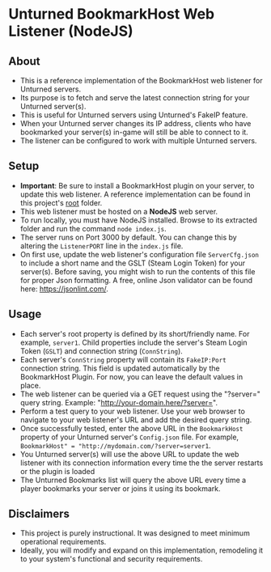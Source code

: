 # Unturned BookmarkHost Web Listener (NodeJS)


## About
- This is a reference implementation of the BookmarkHost web listener for Unturned servers.
- Its purpose is to fetch and serve the latest connection string for your Unturned server(s).
- This is useful for Unturned servers using Unturned's FakeIP feature.
- When your Unturned server changes its IP address, clients who have bookmarked your server(s) in-game will still be able to connect to it.
- The listener can be configured to work with multiple Unturned servers.

## Setup
- **Important**: Be sure to install a BookmarkHost plugin on your server, to update this web listener. A reference implementation can be found in this project's [root](https://github.com/PandahutMushy/BookmarkHostPlugin/tree/master) folder.
- This web listener must be hosted on a **NodeJS** web server.
- To run locally, you must have NodeJS installed. Browse to its extracted folder and run the command `node index.js`.
- The server runs on Port 3000 by default. You can change this by altering the `ListenerPORT` line in the `index.js` file.
- On first use, update the web listener's configuration file `ServerCfg.json` to include a short name and the GSLT (Steam Login Token) for your server(s). Before saving, you might wish to run the contents of this file for proper Json formatting. A free, online Json validator can be found here: https://jsonlint.com/. 

## Usage
- Each server's root property is defined by its short/friendly name. For example, `server1`. Child properties include the server's Steam Login Token (`GSLT`) and connection string (`ConnString`).
- Each server's `ConnString` property will contain its `FakeIP:Port` connection string. This field is updated automatically by the BookmarkHost Plugin. For now, you can leave the default values in place.
- The web listener can be queried via a GET request using the "?server=" query string. Example: "http://your-domain.here/?server=<shortname>".
- Perform a test query to your web listener. Use your web browser to navigate to your web listener's URL and add the desired query string.
- Once successfully tested, enter the above URL in the `BookmarkHost` property of your Unturned server's `Config.json` file. For example, `BookmarkHost" = "http://mydomain.com/?server=server1`.
- You Unturned server(s) will use the above URL to update the web listener with its connection information every time the the server restarts or the plugin is loaded
- The Unturned Bookmarks list will query the above URL every time a player bookmarks your server or joins it using its bookmark.

## Disclaimers
- This project is purely instructional. It was designed to meet minimum operational requirements.
- Ideally, you will modify and expand on this implementation, remodeling it to your system's functional and security requirements.